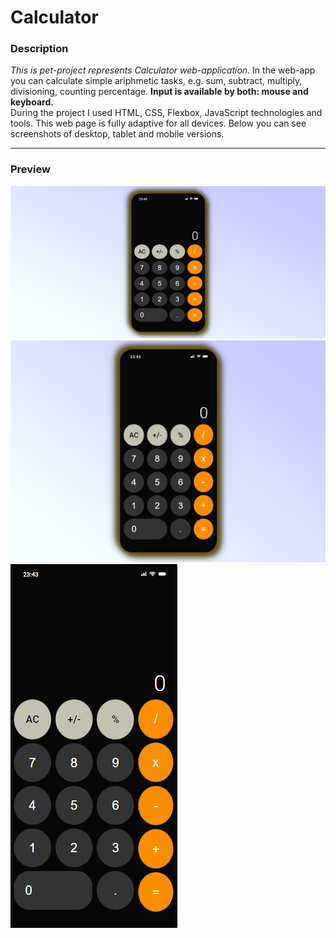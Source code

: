 # Calculator 

### Description

*This is pet-project represents Calculator web-application.* In the web-app you can calculate simple ariphmetic tasks, e.g. sum, subtract, multiply, divisioning, counting percentage. 
<b>Input is available by both: mouse and keyboard.</b>
<br>
During the project I used HTML, CSS, Flexbox, JavaScript technologies and tools.
This web page is fully adaptive for all devices. Below you can see screenshots of desktop, tablet and mobile versions.
<hr>

### Preview
![Example: (design (figma))](screenshots/desktop.png)
![Example: (design (figma))](screenshots/tablet.png) 
<br>
![Example: (design (figma))](screenshots/mobile.png)
